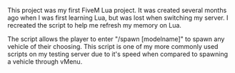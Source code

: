This project was my first FiveM Lua project. It was created several months ago when I was first learning Lua, but was lost when switching my server. I recreated the script to help me
refresh my memory on Lua.

The script allows the player to enter "/spawn [modelname]" to spawn any vehicle of their choosing. This script is one of my more commonly used scripts on my testing server due to it's
speed when compared to spawning a vehicle through vMenu. 
